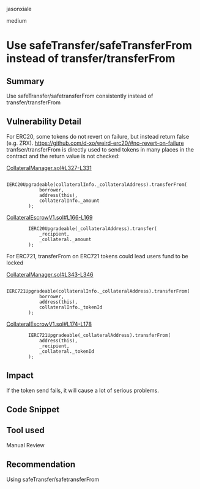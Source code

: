 jasonxiale

medium

# Use safeTransfer/safeTransferFrom  instead of transfer/transferFrom

## Summary
Use safeTransfer/safetransferFrom consistently instead of transfer/transferFrom

## Vulnerability Detail
For ERC20, some tokens do not revert on failure, but instead return false (e.g. ZRX). https://github.com/d-xo/weird-erc20/#no-revert-on-failure tranfser/transferFrom is directly used to send tokens in many places in the contract and the return value is not checked:

[CollateralManager.sol#L327-L331](https://github.com/sherlock-audit/2023-03-teller/blob/9ba2598c2f386e9138cacc11a31b1b193cfd7aa3/teller-protocol-v2/packages/contracts/contracts/CollateralManager.sol#L327-L331)

            IERC20Upgradeable(collateralInfo._collateralAddress).transferFrom(
                borrower,
                address(this),
                collateralInfo._amount
            );

[CollateralEscrowV1.sol#L166-L169](https://github.com/sherlock-audit/2023-03-teller/blob/9ba2598c2f386e9138cacc11a31b1b193cfd7aa3/teller-protocol-v2/packages/contracts/contracts/escrow/CollateralEscrowV1.sol#L166-L169)

            IERC20Upgradeable(_collateralAddress).transfer(
                _recipient,
                _collateral._amount
            );

For ERC721, transferFrom on ERC721 tokens could lead users fund to be locked

[CollateralManager.sol#L343-L346](https://github.com/sherlock-audit/2023-03-teller/blob/9ba2598c2f386e9138cacc11a31b1b193cfd7aa3/teller-protocol-v2/packages/contracts/contracts/CollateralManager.sol#L343-L346)

            IERC721Upgradeable(collateralInfo._collateralAddress).transferFrom(
                borrower,
                address(this),
                collateralInfo._tokenId
            );

[CollateralEscrowV1.sol#L174-L178](https://github.com/sherlock-audit/2023-03-teller/blob/9ba2598c2f386e9138cacc11a31b1b193cfd7aa3/teller-protocol-v2/packages/contracts/contracts/escrow/CollateralEscrowV1.sol#L174-L178)

            IERC721Upgradeable(_collateralAddress).transferFrom(
                address(this),
                _recipient,
                _collateral._tokenId
            );


## Impact
If the token send fails, it will cause a lot of serious problems.
## Code Snippet

## Tool used

Manual Review

## Recommendation
Using safeTransfer/safetransferFrom
